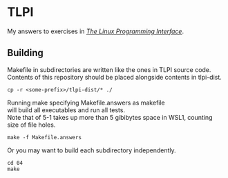 # TLPI

My answers to exercises in [*The Linux Programming Interface*](https://man7.org/tlpi/index.html).

## Building

Makefile in subdirectories are written like the ones in TLPI source code.\
Contents of this repository should be placed alongside contents in tlpi-dist.

    cp -r <some-prefix>/tlpi-dist/* ./

Running make specifying Makefile.answers as makefile\
will build all executables and run all tests.\
Note that of 5-1 takes up more than 5 gibibytes space in WSL1,
counting size of file holes.

    make -f Makefile.answers

Or you may want to build each subdirectory independently.

    cd 04
    make
